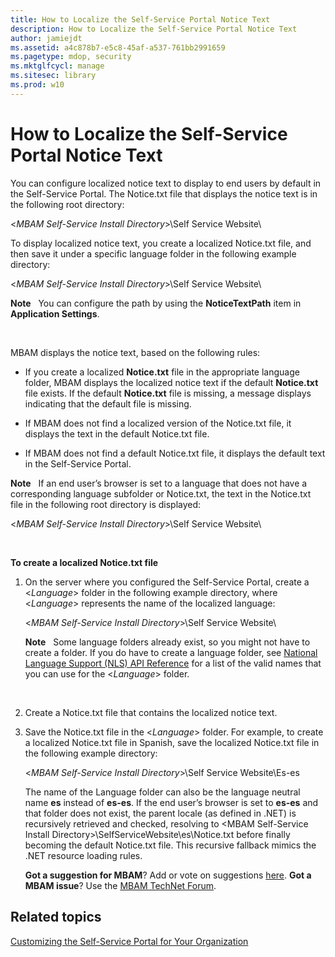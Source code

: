 ```yaml
---
title: How to Localize the Self-Service Portal Notice Text
description: How to Localize the Self-Service Portal Notice Text
author: jamiejdt
ms.assetid: a4c878b7-e5c8-45af-a537-761bb2991659
ms.pagetype: mdop, security
ms.mktglfcycl: manage
ms.sitesec: library
ms.prod: w10
---
```



# How to Localize the Self-Service Portal Notice Text


You can configure localized notice text to display to end users by default in the Self-Service Portal. The Notice.txt file that displays the notice text is in the following root directory:

&lt;*MBAM Self-Service Install Directory*&gt;\\Self Service Website\\

To display localized notice text, you create a localized Notice.txt file, and then save it under a specific language folder in the following example directory:

&lt;*MBAM Self-Service Install Directory*&gt;\\Self Service Website\\

**Note**  
You can configure the path by using the **NoticeTextPath** item in **Application Settings**.

 

MBAM displays the notice text, based on the following rules:

-   If you create a localized **Notice.txt** file in the appropriate language folder, MBAM displays the localized notice text if the default **Notice.txt** file exists. If the default **Notice.txt** file is missing, a message displays indicating that the default file is missing.

-   If MBAM does not find a localized version of the Notice.txt file, it displays the text in the default Notice.txt file.

-   If MBAM does not find a default Notice.txt file, it displays the default text in the Self-Service Portal.

**Note**  
If an end user’s browser is set to a language that does not have a corresponding language subfolder or Notice.txt, the text in the Notice.txt file in the following root directory is displayed:

&lt;*MBAM Self-Service Install Directory*&gt;\\Self Service Website\\

 

**To create a localized Notice.txt file**

1.  On the server where you configured the Self-Service Portal, create a &lt;*Language*&gt; folder in the following example directory, where &lt;*Language*&gt; represents the name of the localized language:

    &lt;*MBAM Self-Service Install Directory*&gt;\\Self Service Website\\

    **Note**  
    Some language folders already exist, so you might not have to create a folder. If you do have to create a language folder, see [National Language Support (NLS) API Reference](https://go.microsoft.com/fwlink/?LinkId=317947) for a list of the valid names that you can use for the &lt;*Language*&gt; folder.

     

2.  Create a Notice.txt file that contains the localized notice text.

3.  Save the Notice.txt file in the &lt;*Language*&gt; folder. For example, to create a localized Notice.txt file in Spanish, save the localized Notice.txt file in the following example directory:

    &lt;*MBAM Self-Service Install Directory*&gt;\\Self Service Website\\Es-es

    The name of the Language folder can also be the language neutral name **es** instead of **es-es**. If the end user’s browser is set to **es-es** and that folder does not exist, the parent locale (as defined in .NET) is recursively retrieved and checked, resolving to &lt;MBAM Self-Service Install Directory&gt;\\SelfServiceWebsite\\es\\Notice.txt before finally becoming the default Notice.txt file. This recursive fallback mimics the .NET resource loading rules.

    **Got a suggestion for MBAM**? Add or vote on suggestions [here](http://mbam.uservoice.com/forums/268571-microsoft-bitlocker-administration-and-monitoring). **Got a MBAM issue**? Use the [MBAM TechNet Forum](https://social.technet.microsoft.com/Forums/home?forum=mdopmbam).

## Related topics


[Customizing the Self-Service Portal for Your Organization](customizing-the-self-service-portal-for-your-organization.md)

 

 





